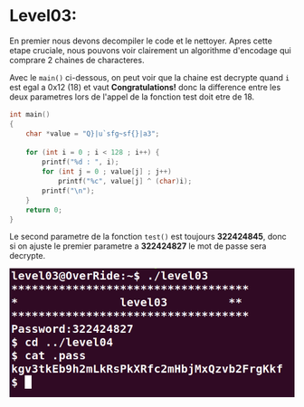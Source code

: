 # Level03:

En premier nous devons decompiler le code et le nettoyer.
Apres cette etape cruciale, nous pouvons voir clairement un algorithme d'encodage qui comprare 2 chaines de characteres.

Avec le `main()` ci-dessous, on peut voir que la chaine est decrypte quand `i` est egal a 0x12 (18) et vaut **Congratulations!** donc la difference entre les deux parametres lors de l'appel de la fonction test doit etre de 18.
```cpp
int main()
{
    char *value = "Q}|u`sfg~sf{}|a3";
    
    for (int i = 0 ; i < 128 ; i++) {
        printf("%d : ", i);
        for (int j = 0 ; value[j] ; j++)
            printf("%c", value[j] ^ (char)i);
        printf("\n");
    }
    return 0;
}
```

Le second parametre de la fonction `test()` est toujours **322424845**, donc si on ajuste le premier parametre a **322424827** le mot de passe sera decrypte.

![finaly.png](./finaly.png)